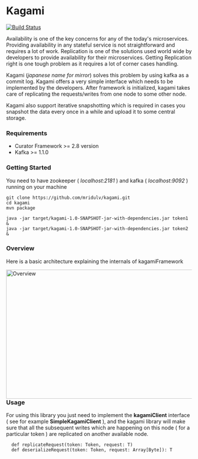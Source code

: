 # Kagami

[![Build Status](https://travis-ci.org/mridulv/kagami.svg?branch=master)](https://travis-ci.org/mridulv/kagami)

Availability is one of the key concerns for any of the today's microservices. Providing availability in any stateful service is not straightforward and requires a lot of work. Replication is one of the solutions used world wide by developers to provide availability for their microservices. Getting Replication right is one tough problem as it requires a lot of corner cases handling.

Kagami (*japanese name for mirror*) solves this problem by using kafka as a commit log. Kagami offers a very simple interface which needs to be implemented by the developers. After framework is initialized, kagami takes care of replicating the requests/writes from one node to some other node.

Kagami also support iterative snapshotting which is required in cases you snapshot the data every once in a while and upload it to some central storage.

### Requirements
- Curator Framework >= 2.8 version
- Kafka >= 1.1.0

### Getting Started

You need to have zookeeper ( *localhost:2181* ) and kafka ( *localhost:9092* ) running on your machine

```
git clone https://github.com/mridulv/kagami.git
cd kagami
mvn package
```

```
java -jar target/kagami-1.0-SNAPSHOT-jar-with-dependencies.jar token1 &
java -jar target/kagami-1.0-SNAPSHOT-jar-with-dependencies.jar token2 &
```

### Overview

Here is a basic architecture explaining the internals of kagamiFramework

<img src="https://mypersonalmusingsblog.files.wordpress.com/2018/06/blank-diagram-page-1-65-e1528226305526.jpeg"     alt="Overview" style="float: left; margin-right: 10px;" width="700" height="350"/> 

### Usage

For using this library you just need to implement the **kagamiClient** interface ( see for example **SimpleKagamiClient** ), and the kagami library will make sure that all the subsequent writes which are happening on this node ( for a particular token ) are replicated on another available node.

```
  def replicateRequest(token: Token, request: T)
  def deserializeRequest(token: Token, request: Array[Byte]): T
```
